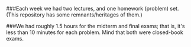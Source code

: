 ###Each week we had two lectures, and one homework (problem) set.
(This repository has some remnants/heritages of them.)

###We had roughly 1.5 hours for the midterm and final exams; that is, it's less than 10 minutes for each problem.
Mind that both were closed-book exams.
